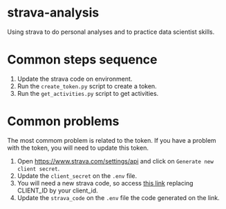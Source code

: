 # strava-analysis
Using strava to do personal analyses and to practice data scientist skills.

# Common steps sequence

1. Update the strava code on environment.
2. Run the `create_token.py` script to create a token.
3. Run the `get_activities.py` script to get activities.

# Common problems
The most commom problem is related to the token. If you have a problem with the token, you will need to update this token.
1. Open https://www.strava.com/settings/api and click on `Generate new client secret`.
2. Update the `client_secret` on the `.env` file.
3. You will need a new strava code, so access [this link](http://localhost/exchange_token?state=&code=[CLIENT_ID]&scope=read,activity:read_all,profile:read_all) replacing CLIENT_ID by your client_id.
4. Update the `strava_code` on the `.env` file the code generated on the link.